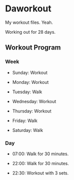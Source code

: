 # Daworkout

My workout files. Yeah.

Working out for 28 days.

## Workout Program

### Week

- Sunday: Workout
  
- Monday: Workout
  
- Tuesday: Walk
  
- Wednesday: Workout
  
- Thursday: Workout
  
- Friday: Walk
  
- Saturday: Walk

### Day

- 07:00: Walk for 30 minutes.

- 22:00: Walk for 30 minutes.

- 22:30: Workout with 3 sets.
